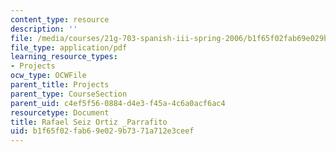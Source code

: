 ```yaml
---
content_type: resource
description: ''
file: /media/courses/21g-703-spanish-iii-spring-2006/b1f65f02fab69e029b7371a712e3ceef_MIT21G_703S06_raf_se.pdf
file_type: application/pdf
learning_resource_types:
- Projects
ocw_type: OCWFile
parent_title: Projects
parent_type: CourseSection
parent_uid: c4ef5f56-0884-d4e3-f45a-4c6a0acf6ac4
resourcetype: Document
title: Rafael Seiz Ortiz _Parrafito
uid: b1f65f02-fab6-9e02-9b73-71a712e3ceef
---
```

